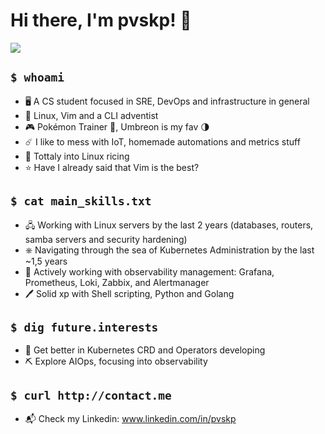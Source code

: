 # Hi there, I'm pvskp! 🫡
![](https://media.tenor.com/j78BdvZI9dwAAAAC/pokemon-anime.gif)

## `$ whoami`
- 🖥️ A CS student focused in SRE, DevOps and infrastructure in general
- 🐧 Linux, Vim and a CLI adventist
- 🎮 Pokémon Trainer 💪, Umbreon is my fav 🌗
- ☄️  I like to mess with IoT, homemade automations and metrics stuff
- 🍚 Tottaly into Linux ricing
- ⭐ Have I already said that Vim is the best?

## `$ cat main_skills.txt`
- 🖧 Working with Linux servers by the last 2 years (databases, routers, samba servers and security hardening)
- ⎈ Navigating through the sea of Kubernetes Administration by the last ~1,5 years
- 🔎 Actively working with observability management: Grafana, Prometheus, Loki, Zabbix, and Alertmanager
- 🖊️ Solid xp with Shell scripting, Python and Golang

## `$ dig future.interests`
- 🔧 Get better in Kubernetes CRD and Operators developing 
- ⛏️ Explore AIOps, focusing into observability

## `$ curl http://contact.me`
- 📬 Check my Linkedin: www.linkedin.com/in/pvskp
